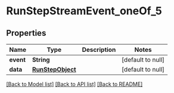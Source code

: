# RunStepStreamEvent_oneOf_5
## Properties

| Name | Type | Description | Notes |
|------------ | ------------- | ------------- | -------------|
| **event** | **String** |  | [default to null] |
| **data** | [**RunStepObject**](RunStepObject.md) |  | [default to null] |

[[Back to Model list]](../README.md#documentation-for-models) [[Back to API list]](../README.md#documentation-for-api-endpoints) [[Back to README]](../README.md)


